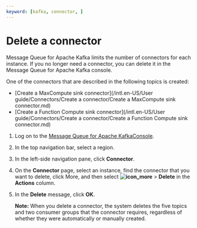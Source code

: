 ```yaml
---
keyword: [kafka, connector, ]
---
```


# Delete a connector

Message Queue for Apache Kafka limits the number of connectors for each instance. If you no longer need a connector, you can delete it in the Message Queue for Apache Kafka console.

One of the connectors that are described in the following topics is created:

-   [Create a MaxCompute sink connector](/intl.en-US/User guide/Connectors/Create a connector/Create a MaxCompute sink connector.md)
-   [Create a Function Compute sink connector](/intl.en-US/User guide/Connectors/Create a connector/Create a Function Compute sink connector.md)

1.  Log on to the [Message Queue for Apache KafkaConsole](https://kafka.console.aliyun.com/?spm=a2c4g.11186623.2.22.6bf72638IfKzDm).

2.  In the top navigation bar, select a region.

3.  In the left-side navigation pane, click **Connector**.

4.  On the **Connector** page, select an instance, find the connector that you want to delete, click More, and then select **![icon_more](../images/p185678.png)** \> **Delete** in the **Actions** column.

5.  In the **Delete** message, click **OK**.

    **Note:** When you delete a connector, the system deletes the five topics and two consumer groups that the connector requires, regardless of whether they were automatically or manually created.


